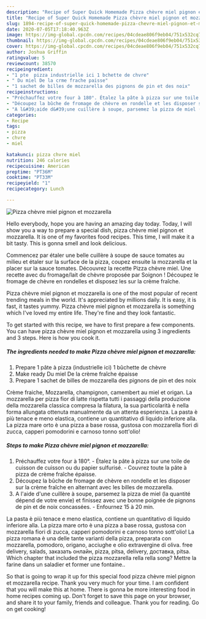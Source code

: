 ```yaml
---
description: "Recipe of Super Quick Homemade Pizza chèvre miel pignon et mozzarella"
title: "Recipe of Super Quick Homemade Pizza chèvre miel pignon et mozzarella"
slug: 1894-recipe-of-super-quick-homemade-pizza-chevre-miel-pignon-et-mozzarella
date: 2020-07-05T17:18:40.963Z
image: https://img-global.cpcdn.com/recipes/04cdeae806f9eb04/751x532cq70/pizza-chevre-miel-pignon-et-mozzarella-photo-principale-de-la-recette.jpg
thumbnail: https://img-global.cpcdn.com/recipes/04cdeae806f9eb04/751x532cq70/pizza-chevre-miel-pignon-et-mozzarella-photo-principale-de-la-recette.jpg
cover: https://img-global.cpcdn.com/recipes/04cdeae806f9eb04/751x532cq70/pizza-chevre-miel-pignon-et-mozzarella-photo-principale-de-la-recette.jpg
author: Joshua Griffin
ratingvalue: 5
reviewcount: 38570
recipeingredient:
- "1 pte  pizza industrielle ici 1 bchette de chvre"
- " Du miel De la crme frache paisse"
- "1 sachet de billes de mozzarella des pignons de pin et des noix"
recipeinstructions:
- "Préchauffez votre four à 180°. Étalez la pâte à pizza sur une toile de cuisson de cuisson ou du papier sulfurisé. Couvrez toute la pâte à pizza de crème fraîche épaisse."
- "Découpez la bûche de fromage de chèvre en rondelle et les disposer sur la crème fraîche en alternant avec les billes de mozzarella."
- "A l&#39;aide d&#39;une cuillère à soupe, parsemez la pizza de miel (la quantité dépend de votre envie) et finissez avec une bonne poignée de pignons de pin et de noix concassées.  Enfournez 15 à 20 min."
categories:
- Recipe
tags:
- pizza
- chvre
- miel

katakunci: pizza chvre miel 
nutrition: 246 calories
recipecuisine: American
preptime: "PT36M"
cooktime: "PT33M"
recipeyield: "1"
recipecategory: Lunch

---
```



![Pizza chèvre miel pignon et mozzarella](https://img-global.cpcdn.com/recipes/04cdeae806f9eb04/751x532cq70/pizza-chevre-miel-pignon-et-mozzarella-photo-principale-de-la-recette.jpg)

Hello everybody, hope you are having an amazing day today. Today, I will show you a way to prepare a special dish, pizza chèvre miel pignon et mozzarella. It is one of my favorites food recipes. This time, I will make it a bit tasty. This is gonna smell and look delicious.

Commencez par étaler une belle cuillère à soupe de sauce tomates au milieu et étaler sur la surface de la pizza, coupez ensuite la mozzarella et la placer sur la sauce tomates. Découvrez la recette Pizza chèvre miel. Une recette avec du fromage/lait de chèvre proposée par Soignon ! Découpez le fromage de chèvre en rondelles et disposez les sur la crème fraîche.

Pizza chèvre miel pignon et mozzarella is one of the most popular of recent trending meals in the world. It's appreciated by millions daily. It is easy, it is fast, it tastes yummy. Pizza chèvre miel pignon et mozzarella is something which I've loved my entire life. They're fine and they look fantastic.


To get started with this recipe, we have to first prepare a few components. You can have pizza chèvre miel pignon et mozzarella using 3 ingredients and 3 steps. Here is how you cook it.

<!--inarticleads1-->

##### The ingredients needed to make Pizza chèvre miel pignon et mozzarella:

1. Prepare 1 pâte à pizza (industrielle ici) 1 bûchette de chèvre
1. Make ready  Du miel De la crème fraîche épaisse
1. Prepare 1 sachet de billes de mozzarella des pignons de pin et des noix


Crème fraiche, Mozzarella, champignon, camembert au miel et origan. La mozzarella per pizza fior di latte rispetta tutti i passaggi della produzione della mozzarella classica compresa la filatura, la sua particolarità è nella forma allungata ottenuta manualmente da un attenta esperienza. La pasta è più tenace e meno elastica, contiene un quantitativo di liquido inferiore alla. La pizza mare orto è una pizza a base rossa, gustosa con mozzarella fiori di zucca, capperi pomodorini e carnoso tonno sott&#39;olio! 

<!--inarticleads2-->

##### Steps to make Pizza chèvre miel pignon et mozzarella:

1. Préchauffez votre four à 180°. - Étalez la pâte à pizza sur une toile de cuisson de cuisson ou du papier sulfurisé. - Couvrez toute la pâte à pizza de crème fraîche épaisse.
1. Découpez la bûche de fromage de chèvre en rondelle et les disposer sur la crème fraîche en alternant avec les billes de mozzarella.
1. A l&#39;aide d&#39;une cuillère à soupe, parsemez la pizza de miel (la quantité dépend de votre envie) et finissez avec une bonne poignée de pignons de pin et de noix concassées.  - Enfournez 15 à 20 min.


La pasta è più tenace e meno elastica, contiene un quantitativo di liquido inferiore alla. La pizza mare orto è una pizza a base rossa, gustosa con mozzarella fiori di zucca, capperi pomodorini e carnoso tonno sott&#39;olio! La pizza romana è una delle tante varianti della pizza, preparata con mozzarella, pomodoro, origano, acciughe e olio extravergine di oliva. free delivery, salads, заказать онлайн, pizza, pitsa, delivery, доставка, pitsa. Which chapter that included the pizza mozzarella rella rella song? Mettre la farine dans un saladier et former une fontaine.. 

So that is going to wrap it up for this special food pizza chèvre miel pignon et mozzarella recipe. Thank you very much for your time. I am confident that you will make this at home. There is gonna be more interesting food in home recipes coming up. Don't forget to save this page on your browser, and share it to your family, friends and colleague. Thank you for reading. Go on get cooking!

